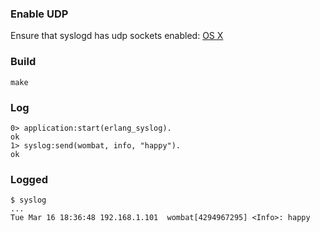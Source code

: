 ### Enable UDP

Ensure that syslogd has udp sockets enabled:
[OS X](http://stackoverflow.com/questions/1185554/how-to-enable-syslogd-to-receive-udp-logs-from-routers-in-osx)

### Build

    make
    
### Log

    0> application:start(erlang_syslog).
    ok
    1> syslog:send(wombat, info, "happy").
    ok
    
### Logged

    $ syslog
    ...
    Tue Mar 16 18:36:48 192.168.1.101  wombat[4294967295] <Info>: happy
